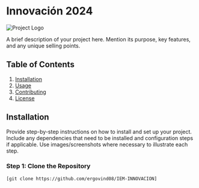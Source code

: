 # Innovación 2024

![Project Logo](https://example.com/logo.png)

A brief description of your project here. Mention its purpose, key features, and any unique selling points.

## Table of Contents

1. [Installation](#installation)
2. [Usage](#usage)
3. [Contributing](#contributing)
4. [License](#license)

## Installation

Provide step-by-step instructions on how to install and set up your project. Include any dependencies that need to be installed and configuration steps if applicable. Use images/screenshots where necessary to illustrate each step.

### Step 1: Clone the Repository

```bash
[git clone https://github.com/ergovind08/IEM-INNOVACION]
